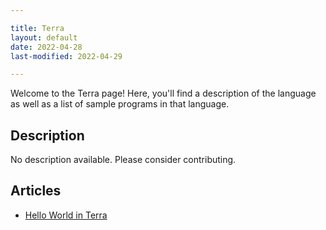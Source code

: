 ```yaml
---

title: Terra
layout: default
date: 2022-04-28
last-modified: 2022-04-29

---
```


Welcome to the Terra page! Here, you'll find a description of the language as well as a list of sample programs in that language.

## Description

No description available. Please consider contributing.

## Articles

- [Hello World in Terra](https://sampleprograms.io/projects/hello-world/terra)